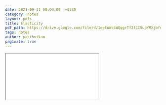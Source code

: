 ```yaml
---
date: 2021-09-11 00:00:00  +0530
category: notes
layout: pdfs
title: Elasticity
pdf_path: https://drive.google.com/file/d/1eetWWc4WQqgrTf2fCI5upYMXjbfdNdbz/preview?usp=sharing
tags: notes
author: parthnikam
paginate: true
---
```


<iframe class="embed-pdf" src="{{ page.pdf_path }}#toolbar=0" seamless="seamless" scrolling="no" style="overflow:hidden"></iframe>
